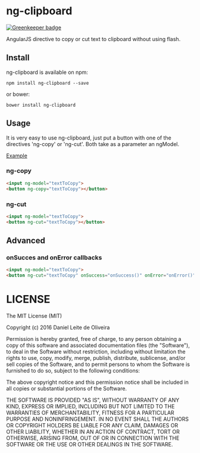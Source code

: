 # ng-clipboard

[![Greenkeeper badge](https://badges.greenkeeper.io/dleitee/ng-clipboard.svg)](https://greenkeeper.io/)

AngularJS directive to copy or cut text to clipboard without using flash.

## Install

ng-clipboard is available on npm:
```
npm install ng-clipboard --save
```

or bower:
```
bower install ng-clipboard
```

## Usage

It is very easy to use ng-clipboard, just put a button with one of the directives 'ng-copy' or 'ng-cut'. Both take as a parameter an ngModel.

[Example](http://jsfiddle.net/dleitee/uo5emcuz/)

### ng-copy

```html
<input ng-model="textToCopy">
<button ng-copy="textToCopy"></button>
```

### ng-cut

```html
<input ng-model="textToCopy">
<button ng-cut="textToCopy"></button>
```

## Advanced 

### onSucces and onError callbacks
```html
<input ng-model="textToCopy">
<button ng-cut="textToCopy" onSuccess="onSuccess()" onError="onError()"></button>
```

# LICENSE
The MIT License (MIT)

Copyright (c) 2016 Daniel Leite de Oliveira

Permission is hereby granted, free of charge, to any person obtaining a copy
of this software and associated documentation files (the "Software"), to deal
in the Software without restriction, including without limitation the rights
to use, copy, modify, merge, publish, distribute, sublicense, and/or sell
copies of the Software, and to permit persons to whom the Software is
furnished to do so, subject to the following conditions:

The above copyright notice and this permission notice shall be included in
all copies or substantial portions of the Software.

THE SOFTWARE IS PROVIDED "AS IS", WITHOUT WARRANTY OF ANY KIND, EXPRESS OR
IMPLIED, INCLUDING BUT NOT LIMITED TO THE WARRANTIES OF MERCHANTABILITY,
FITNESS FOR A PARTICULAR PURPOSE AND NONINFRINGEMENT. IN NO EVENT SHALL THE
AUTHORS OR COPYRIGHT HOLDERS BE LIABLE FOR ANY CLAIM, DAMAGES OR OTHER
LIABILITY, WHETHER IN AN ACTION OF CONTRACT, TORT OR OTHERWISE, ARISING FROM,
OUT OF OR IN CONNECTION WITH THE SOFTWARE OR THE USE OR OTHER DEALINGS IN
THE SOFTWARE.

